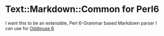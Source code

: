 # Text::Markdown::Common for Perl6

I want this to be an extensible, Perl 6-Grammar based Markdown parser I can use for
[Oddmuse 6](https://github.com/kensanata/oddmuse6).
